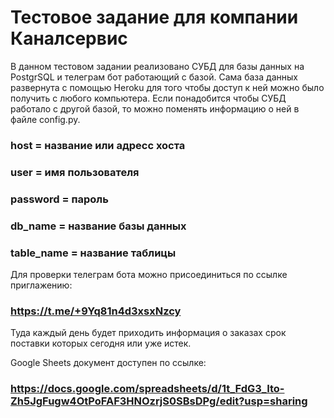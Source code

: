 # Тестовое задание для компании Каналсервис
В данном тестовом задании реализовано СУБД для базы данных на PostgrSQL и телеграм бот работающий с базой. 
Сама база данных развернута с помощью Heroku для того чтобы доступ к ней можно было получить с любого компьютера.
Если понадобится чтобы СУБД работало с другой базой, то можно поменять информацию о ней в файле config.py. 

### host = название или адресс хоста
### user = имя пользователя
### password = пароль
### db_name = название базы данных
### table_name = название таблицы

Для проверки телеграм бота можно присоединиться по ссылке приглажению:

### https://t.me/+9Yq81n4d3xsxNzcy

Туда каждый день будет приходить информация о заказах срок поставки которых сегодня или уже истек.

Google Sheets документ доступен по ссылке:

### https://docs.google.com/spreadsheets/d/1t_FdG3_Ito-Zh5JgFugw4OtPoFAF3HNOzrjS0SBsDPg/edit?usp=sharing

